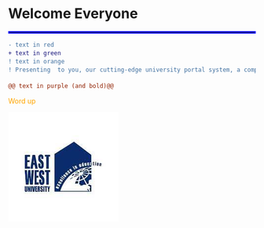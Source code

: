# Welcome Everyone

<hr style="border:2px solid blue">

```diff
- text in red
+ text in green
! text in orange
! Presenting  to you, our cutting-edge university portal system, a comprehensive platform <br /> designed for seamless interaction among administrators, students, and faculty. Our <br />system facilitates efficient management of departmental data and course information, ensuring a dynamic educational environment. Administrators wield the power to register and oversee student and faculty profiles, while faculty members enjoy tailored access to their advised students' information. This personalized approach enhances faculty-student engagement. With its robust capabilities, our portal empowers users with intuitive tools, offering a diverse range of functionalities that streamline administrative tasks, foster academic growth, and elevate the overall university experience.

@@ text in purple (and bold)@@
```

<span style="color:orange;">Word up</span>

![alt text](https://github.com/MehrajRahman/CSE207_project/blob/main/download.jpeg?raw=true)
